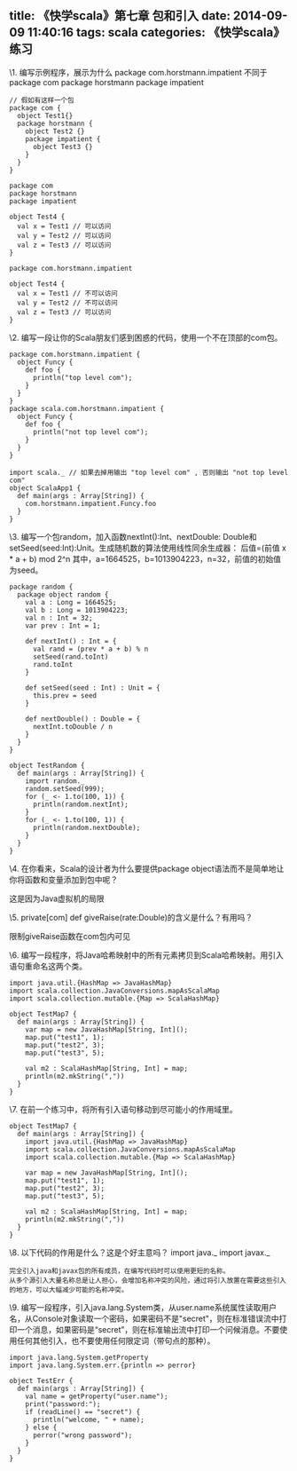 title: 《快学scala》第七章 包和引入
date: 2014-09-09 11:40:16
tags: scala
categories: 《快学scala》练习
---


\1. 编写示例程序，展示为什么
package com.horstmann.impatient
不同于
package com
package horstmann
package impatient

```
// 假如有这样一个包
package com {
  object Test1{}
  package horstmann {
    object Test2 {}
    package impatient {
      object Test3 {}
    }       
  }         
}

```

```
package com
package horstmann
package impatient

object Test4 {
  val x = Test1 // 可以访问
  val y = Test2 // 可以访问
  val z = Test3 // 可以访问
}
```


```
package com.horstmann.impatient

object Test4 {
  val x = Test1 // 不可以访问
  val y = Test2 // 不可以访问
  val z = Test3 // 可以访问
} 
```

\2. 编写一段让你的Scala朋友们感到困惑的代码，使用一个不在顶部的com包。 

```
package com.horstmann.impatient {
  object Funcy {
    def foo {
      println("top level com");
    }
  }
}
package scala.com.horstmann.impatient {
  object Funcy {
    def foo {
      println("not top level com");
    }
  }
}

import scala._ // 如果去掉用输出 "top level com" , 否则输出 "not top level com"
object ScalaApp1 {
  def main(args : Array[String]) {
    com.horstmann.impatient.Funcy.foo
  }
}
```

\3. 编写一个包random，加入函数nextInt():Int、nextDouble: Double和setSeed(seed:Int):Unit。生成随机数的算法使用线性同余生成器：
 后值=(前值 x * a + b) mod 2^n
其中，a=1664525，b=1013904223，n=32，前值的初始值为seed。

```
package random {
  package object random {
    val a : Long = 1664525;
    val b : Long = 1013904223;
    val n : Int = 32;
    var prev : Int = 1;

    def nextInt() : Int = {
      val rand = (prev * a + b) % n
      setSeed(rand.toInt)
      rand.toInt  
    }             
                  
    def setSeed(seed : Int) : Unit = {
      this.prev = seed 
    } 
    
    def nextDouble() : Double = {
      nextInt.toDouble / n 
    } 
  } 
} 

object TestRandom {
  def main(args : Array[String]) {
    import random._
    random.setSeed(999);
    for (_ <- 1.to(100, 1)) {
      println(random.nextInt);
    } 
    for (_ <- 1.to(100, 1)) {
      println(random.nextDouble);
    } 
  } 
} 
```

\4. 在你看来，Scala的设计者为什么要提供package object语法而不是简单地让你将函数和变量添加到包中呢？ 

这是因为Java虚拟机的局限  

\5. private[com] def giveRaise(rate:Double)的含义是什么？有用吗？

限制giveRaise函数在com包内可见  

\6. 编写一段程序，将Java哈希映射中的所有元素拷贝到Scala哈希映射。用引入语句重命名这两个类。

```
import java.util.{HashMap => JavaHashMap}
import scala.collection.JavaConversions.mapAsScalaMap
import scala.collection.mutable.{Map => ScalaHashMap}

object TestMap7 {
  def main(args : Array[String]) {
    var map = new JavaHashMap[String, Int]();
    map.put("test1", 1);
    map.put("test2", 3);
    map.put("test3", 5);

    val m2 : ScalaHashMap[String, Int] = map;
    println(m2.mkString(","))
  }         
}  
```

\7. 在前一个练习中，将所有引入语句移动到尽可能小的作用域里。 

```
object TestMap7 {
  def main(args : Array[String]) {
    import java.util.{HashMap => JavaHashMap}
    import scala.collection.JavaConversions.mapAsScalaMap
    import scala.collection.mutable.{Map => ScalaHashMap}
    
    var map = new JavaHashMap[String, Int]();
    map.put("test1", 1);
    map.put("test2", 3);
    map.put("test3", 5);

    val m2 : ScalaHashMap[String, Int] = map;
    println(m2.mkString(","))
  }
}
```

\8. 以下代码的作用是什么？这是个好主意吗？
import java._
import javax._

```
完全引入java和javax包的所有成员，在编写代码时可以使用更短的名称。  
从多个源引入大量名称总是让人担心，会增加名称冲突的风险，通过将引入放置在需要这些引入的地方，可以大幅减少可能的名称冲突。 
```

\9. 编写一段程序，引入java.lang.System类，从user.name系统属性读取用户名，从Console对象读取一个密码，如果密码不是"secret"，则在标准错误流中打印一个消息，如果密码是“secret”，则在标准输出流中打印一个问候消息。不要使用任何其他引入，也不要使用任何限定词（带句点的那种）。

```
import java.lang.System.getProperty
import java.lang.System.err.{println => perror}

object TestErr {
  def main(args : Array[String]) {
    val name = getProperty("user.name");
    print("password:");
    if (readLine() == "secret") {
      println("welcome, " + name);
    } else {
      perror("wrong password");
    } 
  } 
}
```
